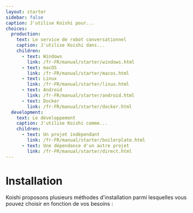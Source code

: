 ```yaml
---
layout: starter
sidebar: false
caption: J'utilise Koishi pour...
choices:
  production:
    text: Le service de robot conversationnel
    caption: J'utilise Koishi dans...
    children:
      - text: Windows
        link: /fr-FR/manual/starter/windows.html
      - text: macOS
        link: /fr-FR/manual/starter/macos.html
      - text: Linux
        link: /fr-FR/manual/starter/linux.html
      - text: Android
        link: /fr-FR/manual/starter/android.html
      - text: Docker
        link: /fr-FR/manual/starter/docker.html
  development:
    text: Le développement
    caption: J'utilise Koishi comme...
    children:
      - text: Un projet indépendant
        link: /fr-FR/manual/starter/boilerplate.html
      - text: Une dépendance d'un autre projet
        link: /fr-FR/manual/starter/direct.html
---
```


# Installation

Koishi proposons plusieurs méthodes d'installation parmi lesquelles vous pouvez choisir en fonction de vos besoins :
